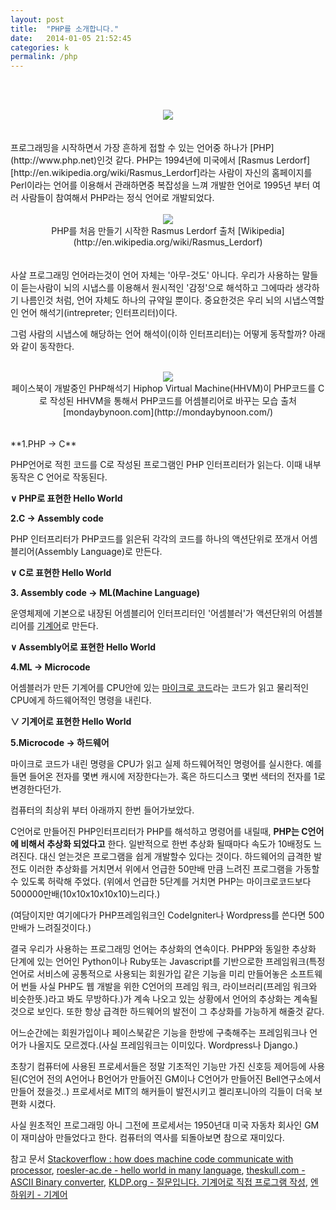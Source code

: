 ```yaml
---
layout: post
title:  "PHP를 소개합니다."
date:   2014-01-05 21:52:45
categories: k
permalink: /php
---
```


<style>
.content {
    display: none;
}
</style>
<script>
$(".container").hover(function() {
    $(this).find('.content').slideToggle();
});
</script>
<br /><br />
<center><img src="http://farm4.staticflickr.com/3773/11773460293_887d1b0637_o.jpg"></center>
<br /><br />
프로그래밍을 시작하면서 가장 흔하게 접할 수 있는 언어중 하나가 [PHP](http://www.php.net)인것 같다. PHP는 1994년에 미국에서 [Rasmus Lerdorf][http://en.wikipedia.org/wiki/Rasmus_Lerdorf]라는 사람이 자신의 홈페이지를 Perl이라는 언어를 이용해서 관래하면중 복잡성을 느껴 개발한 언어로 1995년 부터 여러 사람들이 참여해서 PHP라는 정식 언어로 개발되었다.
<br /><br />
<center><img src="http://farm4.staticflickr.com/3743/11773339656_6c336daae7_o.jpg"><br />PHP를 처음 만들기 시작한 Rasmus Lerdorf 출처 [Wikipedia](http://en.wikipedia.org/wiki/Rasmus_Lerdorf)</center>
<br /><br />
사살 프로그래밍 언어라는것이 언어 자체는 '아무-것도' 아니다. 우리가 사용하는 말들이 듣는사람이 뇌의 시냅스를 이용해서 원시적인 '감정'으로 해석하고 그에따라 생각하기 나름인것 처럼, 언어 자체도 하나의 규약일 뿐이다. 중요한것은 우리 뇌의 시냅스역할인 언어 해석기(intrepreter; 인터프리터)이다.

그럼 사람의 시냅스에 해당하는 언어 해석이(이하 인터프리터)는 어떻게 동작할까? 아래와 같이 동작한다.
<br /><br />
<center><img src="http://farm3.staticflickr.com/2891/11772984924_f1c5ff9819_o.jpg"><br />페이스북이 개발중인 PHP해석기 Hiphop Virtual Machine(HHVM)이 PHP코드를 C로 작성된 HHVM을 통해서 PHP코드를 어셈블리어로 바꾸는 모습 출처 [mondaybynoon.com](http://mondaybynoon.com/)</center>
<br /><br />
**1.PHP -> C**

PHP언어로 적힌 코드를 C로 작성된 프로그램인 PHP 인터프리터가 읽는다. 이때 내부동작은 C 언어로 작동된다.

<div class="container">
    <b>&or; PHP로 표현한 Hello World</b>    
<div class="content">
{% highlight php %}
<?php 
  echo 'Hello, world!' 
?>
{% endhighlight %}
</div></div>

**2.C -> Assembly code**

PHP 인터프리터가 PHP코드를 읽은뒤 각각의 코드를 하나의 액션단위로 쪼개서 어셈블리어(Assembly Language)로 만든다.

<div class="container">
    <b>&or; C로 표현한 Hello World</b>    
<div class="content">
{% highlight c %}
#include <stdio.h>
 
int main(void)
{
    printf("Hello, world!\n");
    return 0;
}
{% endhighlight %}
</div></div>

**3. Assembly code -> ML(Machine Language)**

운영체제에 기본으로 내장된 어셈블리어 인터프리터인 '어셈블러'가 액션단위의 어셈블리어를 [기계어](http://en.wikipedia.org/wiki/Machine_code)로 만든다. 

<div class="container">
    <b>&or; Assembly어로 표현한 Hello World</b>    
<div class="content">

여기서는 x86-64 Linux, AT&T syntax의 어셈블리어를 사용했다.

{% highlight gas %}
	.section	.rodata
string:
	.ascii "Hello, world!\n"
length:
	.quad . -string		#Dot = 'here'
 
	.section	.text
	.globl _start		#Make entry point visible to linker
_start:
	movq $4, %rax		#4=write
	movq $1, %rbx		#1=stdout
	movq $string, %rcx
	movq length, %rdx
	int $0x80 		#Call Operating System
	movq %rax, %rbx		#Make program return syscall exit status
	movq $1, %rax		#1=exit
	int $0x80		#Call System Again 
{% endhighlight %}
</div></div>

**4.ML -> Microcode**

어셈블러가 만든 기계어를 CPU안에 있는 [마이크로 코드](http://en.wikipedia.org/wiki/Microcode)라는 코드가 읽고 물리적인 CPU에게 하드웨어적인 명령을 내린다.

<div class="container">
    <b>&or; 기계어로 표현한 Hello World</b>    
<div class="content">
Hello World라는 글자만 기계어로 표현한다면 다음과 같다.
{% highlight php %}
c7 3c 2a 3c 2a 2b 2a 5c 3c 28 5c 2a 2b 2a 5c 3c
28 5c 2a 2b 2a 5c 3c 28 5c 2a 2b 2a 5c 3c 28 5c
2a 2b 2a 5c 3c 28 5c 2a 2b 2a 5c 3c 28 5c 2a 2b
2a 5c 3c 28 5c 2a 2b 2a 5c 3c 28 5c 2a 2b 2a 5c
3c 28 5c 2a 2b 2a 5c 3c 28 5c 2a 2b 2a 5c 3c 28
5c 2a 2b 2a 5c 3c 28 5c 2a 2b 2a 5c 3c 28 5c 2a
2b 2a 00 00 01 00 00 00 00 00 00 00 00 00 00 00
00 00 00 00 00 00 00 00 00 00 00 00 00 00 00 00
00 00 00 00 00 00 00 00 00 00 00 00 00 00 00 00
00 00 00 00 00 00 00 00 00 00 00 00 00 00 00 00
00 00 00 00 00 00 00 00 00 00 00 00 00 00 00 00
00 00 00 00 00 00 00 00 00 00 00 00 00 00 00 00
00 00 00 00 00 00 00 64 48 65 6c 6c 6f 2c 20 57
6f 72 6c 64 21 00 00 00 00 00 00 00 00 00 00 00
00 00 00 00 00 00 00 00 00 00 00 00 00 00 00 00
00 00 00 00 00 00 00 00 00 00 00 00 00 00 00 00
{% endhighlight %}
</div></div>

**5.Microcode -> 하드웨어**

마이크로 코드가 내린 명령을 CPU가 읽고 실제 하드웨어적인 명령어를 실시한다. 예를들면 들어온 전자를 몇변 캐시에 저장한다는가. 혹은 하드디스크 몇번 색터의 전자를 1로 변경한다던가.

컴퓨터의 최상위 부터 아래까지 한번 들어가보았다. 

C언어로 만들어진 PHP인터프리터가 PHP를 해석하고 명령어를 내릴때, **PHP는 C언어에 비해서 추상화 되었다고** 한다. 일반적으로 한번 추상화 될때마다 속도가 10배정도 느려진다. 대신 얻는것은 프로그램을 쉽게 개발할수 있다는 것이다. 하드웨어의 급격한 발전도 이러한 추상화를 거치면서 위에서 언급한 50만배 만큼 느려진 프로그램을 가동할수 있도록 허락해 주었다. (위에서 언급한 5단계를 거치면 PHP는 마이크로코드보다 500000만배(10x10x10x10x10)느리다.)

(여담이지만 여기에다가 PHP프레임워크인 CodeIgniter나 Wordpress를 쓴다면 500만배가 느려질것이다.)

결국 우리가 사용하는 프로그래밍 언어는 추상화의 연속이다. PHPP와 동일한 추상화 단계에 있는 언어인 Python이나 Ruby또는 Javascript를 기반으로한 프레임워크(특정 언어로 서비스에 공통적으로 사용되는 회원가입 같은 기능을 미리 만들어놓은 소프트웨어 번들 사실 PHP도 웹 개발을 위한 C언어의 프레임 워크, 라이브러리(프레임 워크와 비슷한뜻.)라고 봐도 무방하다.)가 계속 나오고 있는 상황에서 언어의 추상화는 계속될것으로 보인다. 또한 항상 급격한 하드웨어의 발전이 그 추상화를 가능하게 해줄것 같다. 

어느순간에는 회원가입이나 페이스북같은 기능을 한방에 구축해주는 프레임워크나 언어가 나올지도 모르겠다.(사실 프레임워크는 이미있다. Wordpress나 Django.)

초창기 컴퓨터에 사용된 프로세서들은 정말 기초적인 기능만 가진 신호등 제어등에 사용된(C언어 전의 A언어나 B언어가 만들어진 GM이나 C언어가 만들어진 Bell연구소에서 만들어 졌을것..) 프로세서로 MIT의 해커들이 발전시키고 켈리포니아의 긱들이 더욱 보편화 시켰다. 

사실 원초적인 프로그래밍 아니 그전에 프로세서는 1950년대 미국 자동차 회사인 GM이 재미삼아 만들었다고 한다. 컴퓨터의 역사를 되돌아보면 참으로 재미있다.

참고 문서 
[Stackoverflow : how does machine code communicate with processor](http://stackoverflow.com/questions/9753669/how-does-machine-code-communicate-with-processor), [roesler-ac.de - hello world in many language](http://www.roesler-ac.de/wolfram/hello.htm), [theskull.com - ASCII Binary converter](http://www.theskull.com/javascript/ascii-binary.html), [KLDP.org - 질문입니다. 기계어로 직접 프로그램 작성](https://kldp.org/node/125467), [엔하위키 - 기계어](http://mirror.enha.kr/wiki/%EA%B8%B0%EA%B3%84%EC%96%B4)
